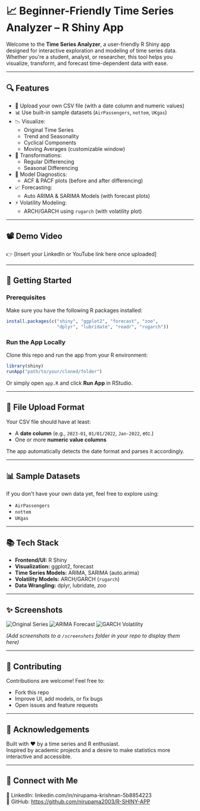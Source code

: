 ﻿
# 📈 Beginner-Friendly Time Series Analyzer – R Shiny App

Welcome to the **Time Series Analyzer**, a user-friendly R Shiny app designed for interactive exploration and modeling of time series data. Whether you're a student, analyst, or researcher, this tool helps you visualize, transform, and forecast time-dependent data with ease.

---

## 🔍 Features

- 📁 Upload your own CSV file (with a date column and numeric values)
- 📊 Use built-in sample datasets (`AirPassengers`, `nottem`, `UKgas`)
- 📉 Visualize:
  - Original Time Series
  - Trend and Seasonality
  - Cyclical Components
  - Moving Averages (customizable window)
- 🔧 Transformations:
  - Regular Differencing
  - Seasonal Differencing
- 📐 Model Diagnostics:
  - ACF & PACF plots (before and after differencing)
- 📈 Forecasting:
  - Auto ARIMA & SARIMA Models (with forecast plots)
- ⚡ Volatility Modeling:
  - ARCH/GARCH using `rugarch` (with volatility plot)

---

## 📽️ Demo Video

👉 [Insert your LinkedIn or YouTube link here once uploaded]

---

## 🚀 Getting Started

### Prerequisites

Make sure you have the following R packages installed:

```R
install.packages(c("shiny", "ggplot2", "forecast", "zoo", 
                   "dplyr", "lubridate", "readr", "rugarch"))
```

### Run the App Locally

Clone this repo and run the app from your R environment:

```R
library(shiny)
runApp("path/to/your/cloned/folder")
```

Or simply open `app.R` and click **Run App** in RStudio.

---

## 📂 File Upload Format

Your CSV file should have at least:
- A **date column** (e.g., `2023-01`, `01/01/2022`, `Jan-2022`, etc.)
- One or more **numeric value columns**

The app automatically detects the date format and parses it accordingly.

---

## 📊 Sample Datasets

If you don't have your own data yet, feel free to explore using:
- `AirPassengers`
- `nottem`
- `UKgas`

---

## 📚 Tech Stack

- **Frontend/UI:** R Shiny
- **Visualization:** ggplot2, forecast
- **Time Series Models:** ARIMA, SARIMA (auto.arima)
- **Volatility Models:** ARCH/GARCH (`rugarch`)
- **Data Wrangling:** dplyr, lubridate, zoo

---

## ✨ Screenshots

![Original Series](screenshots/original_plot.png)
![ARIMA Forecast](screenshots/arima_forecast.png)
![GARCH Volatility](screenshots/garch_volatility.png)

*(Add screenshots to a `/screenshots` folder in your repo to display them here)*

---

## 🤝 Contributing

Contributions are welcome! Feel free to:
- Fork this repo
- Improve UI, add models, or fix bugs
- Open issues and feature requests

---


## 🙌 Acknowledgements

Built with ❤️ by a time series and R enthusiast.  
Inspired by academic projects and a desire to make statistics more interactive and accessible.

---

## 🔗 Connect with Me

📁 LinkedIn: linkedin.com/in/nirupama-krishnan-5b8854223  
📁 GitHub: https://github.com/nirupama2003/R-SHINY-APP  

